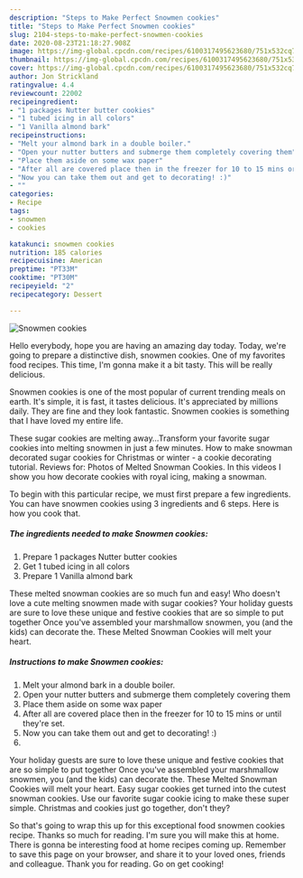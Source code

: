 ```yaml
---
description: "Steps to Make Perfect Snowmen cookies"
title: "Steps to Make Perfect Snowmen cookies"
slug: 2104-steps-to-make-perfect-snowmen-cookies
date: 2020-08-23T21:18:27.908Z
image: https://img-global.cpcdn.com/recipes/6100317495623680/751x532cq70/snowmen-cookies-recipe-main-photo.jpg
thumbnail: https://img-global.cpcdn.com/recipes/6100317495623680/751x532cq70/snowmen-cookies-recipe-main-photo.jpg
cover: https://img-global.cpcdn.com/recipes/6100317495623680/751x532cq70/snowmen-cookies-recipe-main-photo.jpg
author: Jon Strickland
ratingvalue: 4.4
reviewcount: 22002
recipeingredient:
- "1 packages Nutter butter cookies"
- "1 tubed icing in all colors"
- "1 Vanilla almond bark"
recipeinstructions:
- "Melt your almond bark in a double boiler."
- "Open your nutter butters and submerge them completely covering them"
- "Place them aside on some wax paper"
- "After all are covered place then in the freezer for 10 to 15 mins or until they&#39;re set."
- "Now you can take them out and get to decorating! :)"
- ""
categories:
- Recipe
tags:
- snowmen
- cookies

katakunci: snowmen cookies 
nutrition: 185 calories
recipecuisine: American
preptime: "PT33M"
cooktime: "PT30M"
recipeyield: "2"
recipecategory: Dessert

---
```



![Snowmen cookies](https://img-global.cpcdn.com/recipes/6100317495623680/751x532cq70/snowmen-cookies-recipe-main-photo.jpg)

Hello everybody, hope you are having an amazing day today. Today, we're going to prepare a distinctive dish, snowmen cookies. One of my favorites food recipes. This time, I'm gonna make it a bit tasty. This will be really delicious.

Snowmen cookies is one of the most popular of current trending meals on earth. It's simple, it is fast, it tastes delicious. It's appreciated by millions daily. They are fine and they look fantastic. Snowmen cookies is something that I have loved my entire life.

These sugar cookies are melting away…Transform your favorite sugar cookies into melting snowmen in just a few minutes. How to make snowman decorated sugar cookies for Christmas or winter - a cookie decorating tutorial. Reviews for: Photos of Melted Snowman Cookies. In this videos I show you how decorate cookies with royal icing, making a snowman.


To begin with this particular recipe, we must first prepare a few ingredients. You can have snowmen cookies using 3 ingredients and 6 steps. Here is how you cook that.

<!--inarticleads1-->

##### The ingredients needed to make Snowmen cookies:

1. Prepare 1 packages Nutter butter cookies
1. Get 1 tubed icing in all colors
1. Prepare 1 Vanilla almond bark


These melted snowman cookies are so much fun and easy! Who doesn&#39;t love a cute melting snowmen made with sugar cookies? Your holiday guests are sure to love these unique and festive cookies that are so simple to put together Once you&#39;ve assembled your marshmallow snowmen, you (and the kids) can decorate the. These Melted Snowman Cookies will melt your heart. 

<!--inarticleads2-->

##### Instructions to make Snowmen cookies:

1. Melt your almond bark in a double boiler.
1. Open your nutter butters and submerge them completely covering them
1. Place them aside on some wax paper
1. After all are covered place then in the freezer for 10 to 15 mins or until they&#39;re set.
1. Now you can take them out and get to decorating! :)
1. 


Your holiday guests are sure to love these unique and festive cookies that are so simple to put together Once you&#39;ve assembled your marshmallow snowmen, you (and the kids) can decorate the. These Melted Snowman Cookies will melt your heart. Easy sugar cookies get turned into the cutest snowman cookies. Use our favorite sugar cookie icing to make these super simple. Christmas and cookies just go together, don&#39;t they? 

So that's going to wrap this up for this exceptional food snowmen cookies recipe. Thanks so much for reading. I'm sure you will make this at home. There is gonna be interesting food at home recipes coming up. Remember to save this page on your browser, and share it to your loved ones, friends and colleague. Thank you for reading. Go on get cooking!
